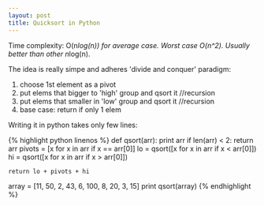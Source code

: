 ```yaml
---
layout: post
title: Quicksort in Python
---
```


Time complexity: O(n*log(n)) for average case. Worst case O(n^2). Usually better than other n*log(n). 

The idea is really simpe and adheres 'divide and conquer' paradigm:

1. choose 1st element as a pivot 
2. put elems that bigger to 'high' group and qsort it //recursion
3. put elems that smaller in 'low' group and qsort it //recursion
4. base case: return if only 1 elem 

Writing it in python takes only few lines:

{% highlight python linenos %}
def qsort(arr):
    print arr
    if len(arr) < 2:
        return arr
    pivots = [x for x in arr if x == arr[0]]
    lo = qsort([x for x in arr if x < arr[0]])
    hi = qsort([x for x in arr if x > arr[0]])

    return lo + pivots + hi

array = [11, 50, 2, 43, 6, 100, 8, 20, 3, 15]
print qsort(array)
{% endhighlight %}

